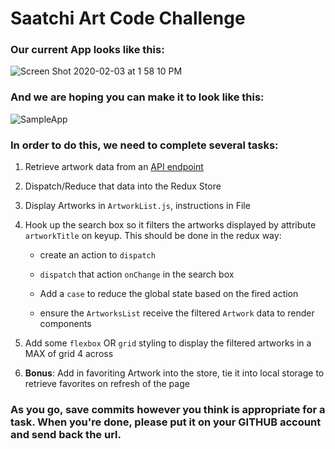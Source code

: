 # Saatchi Art Code Challenge

### Our current App looks like this:

![Screen Shot 2020-02-03 at 1 58 10 PM](https://user-images.githubusercontent.com/643526/73705825-c95eb300-46ab-11ea-9f53-a8aaa2080b13.jpg)

### And we are hoping you can make it to look like this:

![SampleApp](https://user-images.githubusercontent.com/643526/73705331-7e906b80-46aa-11ea-9fa7-e98f37b6319b.gif)

### In order to do this, we need to complete several tasks:

1. Retrieve artwork data from an [API endpoint](http://localhost:3000/api/data)

2. Dispatch/Reduce that data into the Redux Store

3. Display Artworks in `ArtworkList.js`, instructions in File

4. Hook up the search box so it filters the artworks displayed by attribute `artworkTitle` on keyup. This should be done in the redux way:

   - create an action to `dispatch`

   - `dispatch` that action `onChange` in the search box

   - Add a `case` to reduce the global state based on the fired action

   - ensure the `ArtworksList` receive the filtered `Artwork` data to render components

5. Add some `flexbox` OR `grid` styling to display the filtered artworks in a MAX of grid 4 across

6. **Bonus**: Add in favoriting Artwork into the store, tie it into local storage to retrieve favorites on refresh of the page

### As you go, save commits however you think is appropriate for a task. When you're done, please put it on your GITHUB account and send back the url.
